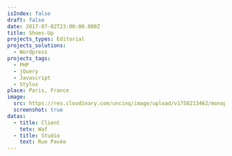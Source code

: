 ```yaml
---
isIndex: false
draft: false
date: 2017-07-02T23:00:00.000Z
title: Shoes-Up
projects_types: Editorial
projects_solutions:
  - Wordpress
projects_tags:
  - PHP
  - jQuery
  - Javascript
  - Stylus
place: Paris, France
image:
  src: https://res.cloudinary.com/uncinq/image/upload/v1758213462/monopole_ofxydy.jpg
  screenshot: true
datas:
  - title: Client
    tetx: Waf
  - title: Studio
    text: Rue Pavée
---
```

